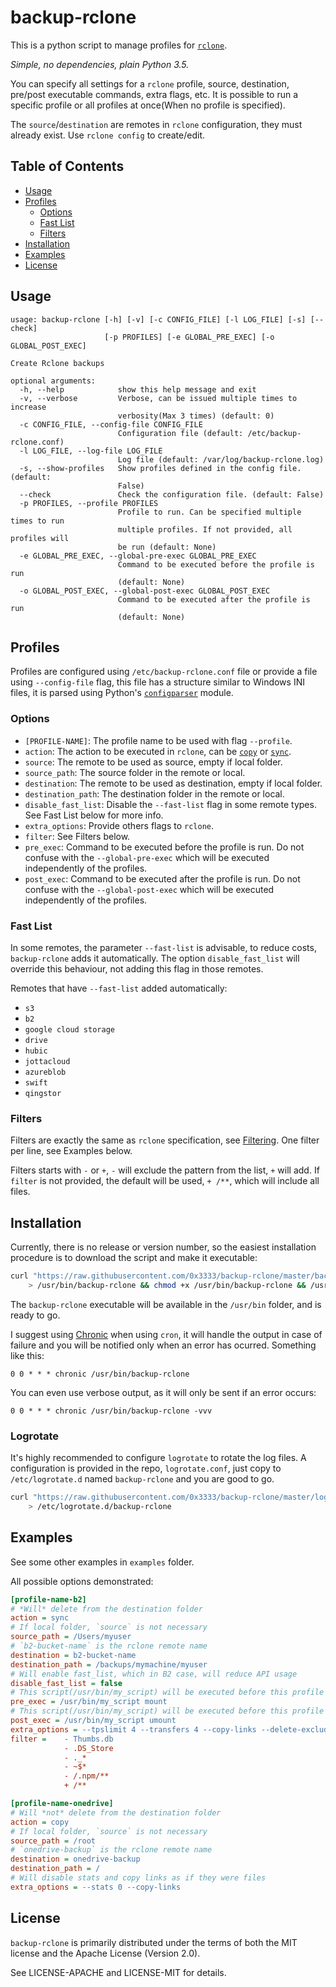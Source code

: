 # backup-rclone

This is a python script to manage profiles for [`rclone`](https://rclone.org/).

_Simple, no dependencies, plain Python 3.5._

You can specify all settings for a `rclone` profile, source, destination, pre/post executable commands, extra flags, etc. It is possible to run a specific profile or all profiles at once(When no profile is specified).

The `source`/`destination` are remotes in `rclone` configuration, they must already exist. Use `rclone config` to create/edit.

## Table of Contents

* [Usage](#usage)
* [Profiles](#profiles)
    * [Options](#options)
    * [Fast List](#fast-list)
    * [Filters](#filters)
* [Installation](#installation)
* [Examples](#examples)
* [License](#license)

## Usage

```
usage: backup-rclone [-h] [-v] [-c CONFIG_FILE] [-l LOG_FILE] [-s] [--check]
                     [-p PROFILES] [-e GLOBAL_PRE_EXEC] [-o GLOBAL_POST_EXEC]

Create Rclone backups

optional arguments:
  -h, --help            show this help message and exit
  -v, --verbose         Verbose, can be issued multiple times to increase
                        verbosity(Max 3 times) (default: 0)
  -c CONFIG_FILE, --config-file CONFIG_FILE
                        Configuration file (default: /etc/backup-rclone.conf)
  -l LOG_FILE, --log-file LOG_FILE
                        Log file (default: /var/log/backup-rclone.log)
  -s, --show-profiles   Show profiles defined in the config file. (default:
                        False)
  --check               Check the configuration file. (default: False)
  -p PROFILES, --profile PROFILES
                        Profile to run. Can be specified multiple times to run
                        multiple profiles. If not provided, all profiles will
                        be run (default: None)
  -e GLOBAL_PRE_EXEC, --global-pre-exec GLOBAL_PRE_EXEC
                        Command to be executed before the profile is run
                        (default: None)
  -o GLOBAL_POST_EXEC, --global-post-exec GLOBAL_POST_EXEC
                        Command to be executed after the profile is run
                        (default: None)
```

## Profiles

Profiles are configured using `/etc/backup-rclone.conf` file or provide a file using `--config-file` flag, this file has a structure similar to Windows INI files, it is parsed using Python's [`configparser`](https://docs.python.org/3.7/library/configparser.html) module.

### Options

* `[PROFILE-NAME]`: The profile name to be used with flag `--profile`.
* `action`: The action to be executed in `rclone`, can be [`copy`](https://rclone.org/commands/rclone_copy/) or [`sync`](https://rclone.org/commands/rclone_sync/).
* `source`: The remote to be used as source, empty if local folder.
* `source_path`: The source folder in the remote or local.
* `destination`: The remote to be used as destination, empty if local folder.
* `destination_path`: The destination folder in the remote or local.
* `disable_fast_list`: Disable the `--fast-list` flag in some remote types. See Fast List below for more info.
* `extra_options`: Provide others flags to `rclone`.
* `filter`: See Filters below.
* `pre_exec`: Command to be executed before the profile is run. Do not confuse with the `--global-pre-exec` which will be executed independently of the profiles.
* `post_exec`: Command to be executed after the profile is run. Do not confuse with the `--global-post-exec` which will be executed independently of the profiles.

### Fast List

In some remotes, the parameter `--fast-list` is advisable, to reduce costs, `backup-rclone` adds it automatically. The option `disable_fast_list` will override this behaviour, not adding this flag in those remotes.

Remotes that have `--fast-list` added automatically:

* `s3`
* `b2`
* `google cloud storage`
* `drive`
* `hubic`
* `jottacloud`
* `azureblob`
* `swift`
* `qingstor`

### Filters

Filters are exactly the same as `rclone` specification, see [Filtering](https://rclone.org/filtering/). One filter per line, see Examples below.

Filters starts with `-` or `+`, `-` will exclude the pattern from the list, `+` will add. If `filter` is not provided, the default will be used, `+ /**`, which will include all files.

## Installation

Currently, there is no release or version number, so the easiest installation procedure is to download the script and make it executable:

```bash
curl "https://raw.githubusercontent.com/0x3333/backup-rclone/master/backup-rclone" \
    > /usr/bin/backup-rclone && chmod +x /usr/bin/backup-rclone && /usr/bin/backup-rclone --version
```

The `backup-rclone` executable will be available in the `/usr/bin` folder, and is ready to go.

I suggest using [Chronic](https://github.com/docwhat/chronic) when using `cron`, it will handle the output in case of failure and you will be notified only when an error has ocurred. Something like this:

```
0 0 * * * chronic /usr/bin/backup-rclone
```

You can even use verbose output, as it will only be sent if an error occurs:

```
0 0 * * * chronic /usr/bin/backup-rclone -vvv
```

### Logrotate

It's highly recommended to configure `logrotate` to rotate the log files. A configuration is provided in the repo, `logrotate.conf`, just copy to `/etc/logrotate.d` named `backup-rclone` and you are good to go.

```bash
curl "https://raw.githubusercontent.com/0x3333/backup-rclone/master/logrotate.conf" \
    > /etc/logrotate.d/backup-rclone
```

## Examples

See some other examples in `examples` folder.

All possible options demonstrated:

```ini
[profile-name-b2]
# *Will* delete from the destination folder
action = sync
# If local folder, `source` is not necessary
source_path = /Users/myuser
# `b2-bucket-name` is the rclone remote name
destination = b2-bucket-name
destination_path = /backups/mymachine/myuser
# Will enable fast_list, which in B2 case, will reduce API usage
disable_fast_list = false
# This script(/usr/bin/my_script) will be executed before this profile with argument mount
pre_exec = /usr/bin/my_script mount
# This script(/usr/bin/my_script) will be executed before this profile with argument umount
post_exec = /usr/bin/my_script umount
extra_options = --tpslimit 4 --transfers 4 --copy-links --delete-excluded
filter =    - Thumbs.db
            - .DS_Store
            - ._*
            - ~$*
            - /.npm/**
            + /**

[profile-name-onedrive]
# Will *not* delete from the destination folder
action = copy
# If local folder, `source` is not necessary
source_path = /root
# `onedrive-backup` is the rclone remote name
destination = onedrive-backup
destination_path = /
# Will disable stats and copy links as if they were files
extra_options = --stats 0 --copy-links
```

## License

`backup-rclone` is primarily distributed under the terms of both the MIT license and the Apache License (Version 2.0).

See LICENSE-APACHE and LICENSE-MIT for details.
